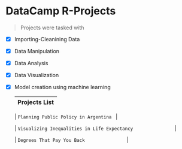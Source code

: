 #  DataCamp R-Projects

>Projects were tasked with 
 
-  [x] Importing-Cleanining Data
-  [x] Data Manipulation
-  [x] Data Analysis
-  [x] Data Visualization
-  [x] Model creation using machine learning 

  | Projects List | 
  | --- | 

  | `Planning Public Policy in Argentina ` | 
  
  | `Visualizing Inequalities in Life Expectancy               ` |
  
  
  | `Degrees That Pay You Back               ` |
  
  

